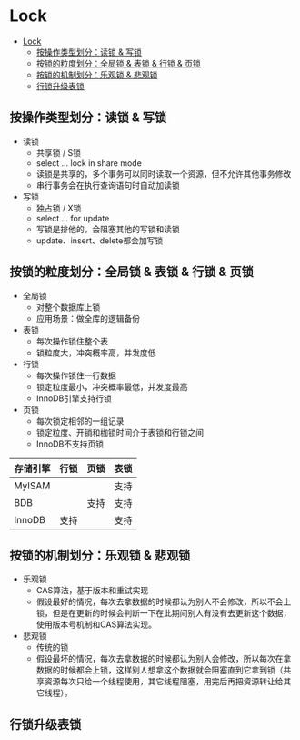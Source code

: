 # Lock
- [Lock](#lock)
  - [按操作类型划分：读锁 \& 写锁](#按操作类型划分读锁--写锁)
  - [按锁的粒度划分：全局锁 \& 表锁 \& 行锁 \& 页锁](#按锁的粒度划分全局锁--表锁--行锁--页锁)
  - [按锁的机制划分：乐观锁 \& 悲观锁](#按锁的机制划分乐观锁--悲观锁)
  - [行锁升级表锁](#行锁升级表锁)

## 按操作类型划分：读锁 & 写锁
- 读锁
  - 共享锁 / S锁
  - select ... lock in share mode
  - 读锁是共享的，多个事务可以同时读取一个资源，但不允许其他事务修改
  - 串行事务会在执行查询语句时自动加读锁
- 写锁
  - 独占锁 / X锁
  - select ... for update
  - 写锁是排他的，会阻塞其他的写锁和读锁
  - update、insert、delete都会加写锁

## 按锁的粒度划分：全局锁 & 表锁 & 行锁 & 页锁
- 全局锁
  - 对整个数据库上锁
  - 应用场景：做全库的逻辑备份
- 表锁
  - 每次操作锁住整个表
  - 锁粒度大，冲突概率高，并发度低
- 行锁
  - 每次操作锁住一行数据
  - 锁定粒度最小，冲突概率最低，并发度最高
  - InnoDB引擎支持行锁
- 页锁
  - 每次锁定相邻的一组记录
  - 锁定粒度、开销和枷锁时间介于表锁和行锁之间
  - InnoDB不支持页锁

| 存储引擎 | 行锁 | 页锁 | 表锁 |
| -------- | ---- | ---- | ---- |
| MyISAM   |      |      | 支持 |
| BDB      |      | 支持 | 支持 |
| InnoDB   | 支持 |      | 支持 |

## 按锁的机制划分：乐观锁 & 悲观锁
- 乐观锁
  - CAS算法，基于版本和重试实现
  - 假设最好的情况，每次去拿数据的时候都认为别人不会修改，所以不会上锁，但是在更新的时候会判断一下在此期间别人有没有去更新这个数据，使用版本号机制和CAS算法实现。
- 悲观锁
  - 传统的锁
  - 假设最坏的情况，每次去拿数据的时候都认为别人会修改，所以每次在拿数据的时候都会上锁，这样别人想拿这个数据就会阻塞直到它拿到锁（共享资源每次只给一个线程使用，其它线程阻塞，用完后再把资源转让给其它线程）。

## 行锁升级表锁


